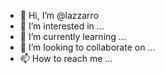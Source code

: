- 👋 Hi, I’m @lazzarro
- 👀 I’m interested in ...
- 🌱 I’m currently learning ...
- 💞️ I’m looking to collaborate on ...
- 📫 How to reach me ...

<!---
lazzarro/lazzarro is a ✨ special ✨ repository because its `README.md` (this file) appears on your GitHub profile.
You can click the Preview link to take a look at your changes.
--->
